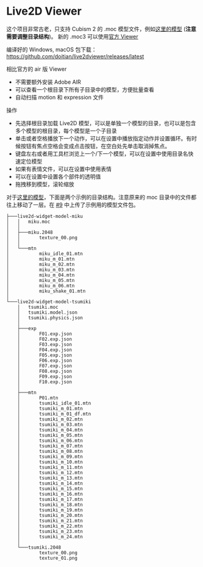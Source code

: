 # Live2D Viewer

这个项目非常古老，只支持 Cubism 2 的 .moc 模型文件，例如[这里的模型](https://github.com/doitian/live2DModel) (**注意需要调整目录结构**)。
新的 .moc3 可以使用[官方 Viewer](https://docs.live2d.com/en/cubism-editor-manual/cubism3-viewer-for-ow/)

编译好的 Windows, macOS 包下载： <https://github.com/doitian/live2dviewer/releases/latest>

相比官方的 air 版 Viewer

- 不需要额外安装 Adobe AIR
- 可以查看一个根目录下所有子目录中的模型，方便批量查看
- 自动扫描 motion 和 expression 文件

操作

- 先选择根目录加载 Live2D 模型，可以是单独一个模型的目录，也可以是包含多个模型的根目录，每个模型是一个子目录
- 单击或者空格播放下一个动作，可以在设置中播放指定动作并设置循环。有时候按钮有焦点空格会变成点击按钮，在空白处先单击取消掉焦点。
- 键盘左右或者用工具栏浏览上一个/下一个模型，可以在设置中使用目录名快速定位模型
- 如果有表情文件，可以在设置中使用表情
- 可以在设置中设置各个部件的透明值
- 拖拽移到模型，滚轮缩放

对于[这里的模型](https://github.com/doitian/live2DModel)，下面是两个示例的目录结构。注意原来的 moc 目录中的文件都往上移动了一层。在 [#9](https://github.com/doitian/live2dviewer/issues/9) 中上传了示例用的模型文件包。

```
├───live2d-widget-model-miku
│   │   miku.moc
│   │
│   ├───miku.2048
│   │       texture_00.png
│   │
│   └───mtn
│           miku_idle_01.mtn
│           miku_m_01.mtn
│           miku_m_02.mtn
│           miku_m_03.mtn
│           miku_m_04.mtn
│           miku_m_05.mtn
│           miku_m_06.mtn
│           miku_shake_01.mtn
│
└───live2d-widget-model-tsumiki
    │   tsumiki.moc
    │   tsumiki.model.json
    │   tsumiki.physics.json
    │
    ├───exp
    │       F01.exp.json
    │       F02.exp.json
    │       F03.exp.json
    │       F04.exp.json
    │       F05.exp.json
    │       F06.exp.json
    │       F07.exp.json
    │       F08.exp.json
    │       F09.exp.json
    │       F10.exp.json
    │
    ├───mtn
    │       P01.mtn
    │       tsumiki_idle_01.mtn
    │       tsumiki_m_01.mtn
    │       tsumiki_m_01_df.mtn
    │       tsumiki_m_02.mtn
    │       tsumiki_m_03.mtn
    │       tsumiki_m_04.mtn
    │       tsumiki_m_05.mtn
    │       tsumiki_m_06.mtn
    │       tsumiki_m_07.mtn
    │       tsumiki_m_08.mtn
    │       tsumiki_m_09.mtn
    │       tsumiki_m_10.mtn
    │       tsumiki_m_11.mtn
    │       tsumiki_m_12.mtn
    │       tsumiki_m_13.mtn
    │       tsumiki_m_14.mtn
    │       tsumiki_m_15.mtn
    │       tsumiki_m_16.mtn
    │       tsumiki_m_17.mtn
    │       tsumiki_m_18.mtn
    │       tsumiki_m_19.mtn
    │       tsumiki_m_20.mtn
    │       tsumiki_m_21.mtn
    │       tsumiki_m_22.mtn
    │       tsumiki_m_23.mtn
    │       tsumiki_m_24.mtn
    │
    └───tsumiki.2048
            texture_00.png
            texture_01.png
```
